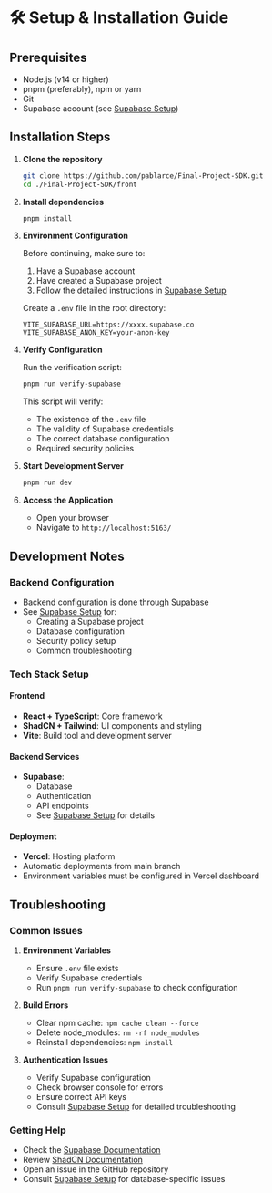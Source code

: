 # 🛠️ Setup & Installation Guide

## Prerequisites

- Node.js (v14 or higher)
- pnpm (preferably), npm or yarn
- Git
- Supabase account (see [Supabase Setup](./supabase-setup.md))

## Installation Steps

1. **Clone the repository**

   ```sh
   git clone https://github.com/pablarce/Final-Project-SDK.git
   cd ./Final-Project-SDK/front
   ```

2. **Install dependencies**

   ```sh
   pnpm install
   ```

3. **Environment Configuration**

   Before continuing, make sure to:

   1. Have a Supabase account
   2. Have created a Supabase project
   3. Follow the detailed instructions in [Supabase Setup](./supabase-setup.md)

   Create a `.env` file in the root directory:

   ```env
   VITE_SUPABASE_URL=https://xxxx.supabase.co
   VITE_SUPABASE_ANON_KEY=your-anon-key
   ```

4. **Verify Configuration**

   Run the verification script:

   ```sh
   pnpm run verify-supabase
   ```

   This script will verify:

   - The existence of the `.env` file
   - The validity of Supabase credentials
   - The correct database configuration
   - Required security policies

5. **Start Development Server**

   ```sh
   pnpm run dev
   ```

6. **Access the Application**
   - Open your browser
   - Navigate to `http://localhost:5163/`

## Development Notes

### Backend Configuration

- Backend configuration is done through Supabase
- See [Supabase Setup](./supabase-setup.md) for:
  - Creating a Supabase project
  - Database configuration
  - Security policy setup
  - Common troubleshooting

### Tech Stack Setup

#### Frontend

- **React + TypeScript**: Core framework
- **ShadCN + Tailwind**: UI components and styling
- **Vite**: Build tool and development server

#### Backend Services

- **Supabase**:
  - Database
  - Authentication
  - API endpoints
  - See [Supabase Setup](./supabase-setup.md) for details

#### Deployment

- **Vercel**: Hosting platform
- Automatic deployments from main branch
- Environment variables must be configured in Vercel dashboard

## Troubleshooting

### Common Issues

1. **Environment Variables**

   - Ensure `.env` file exists
   - Verify Supabase credentials
   - Run `pnpm run verify-supabase` to check configuration

2. **Build Errors**

   - Clear npm cache: `npm cache clean --force`
   - Delete node_modules: `rm -rf node_modules`
   - Reinstall dependencies: `npm install`

3. **Authentication Issues**
   - Verify Supabase configuration
   - Check browser console for errors
   - Ensure correct API keys
   - Consult [Supabase Setup](./supabase-setup.md) for detailed troubleshooting

### Getting Help

- Check the [Supabase Documentation](https://supabase.com/docs)
- Review [ShadCN Documentation](https://ui.shadcn.com/)
- Open an issue in the GitHub repository
- Consult [Supabase Setup](./supabase-setup.md) for database-specific issues
